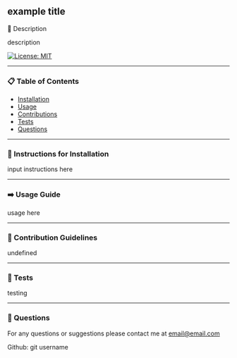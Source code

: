  
## example title

📖 Description

description

[![License: MIT](https://img.shields.io/badge/License-MIT-yellow.svg)](https://opensource.org/licenses/MIT)
_____________________

### 📋 Table of Contents

- [Installation](#-instructions-for-installation)
- [Usage](#-usage-guide) 
- [Contributions](#-contribution-guidelines) 
- [Tests](#-tests)
- [Questions](#-questions)

_____________________

### 💽 Instructions for Installation 

input instructions here

_____________________

### ➡️ Usage Guide 

usage here

_____________________

### 🤚 Contribution Guidelines 

undefined

_____________________

### 🧪 Tests

testing

_____________________

### 🙋 Questions 

For any questions or suggestions please contact me at email@email.com

Github: git username



 